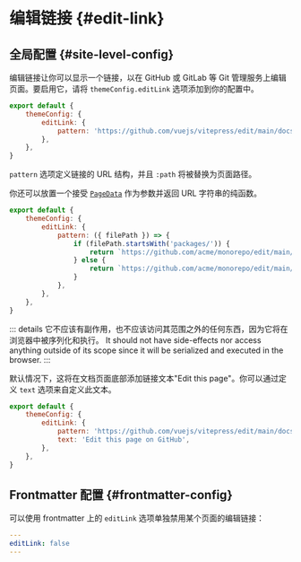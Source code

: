 # 编辑链接 {#edit-link}

## 全局配置 {#site-level-config}

编辑链接让你可以显示一个链接，以在 GitHub 或 GitLab 等 Git 管理服务上编辑页面。要启用它，请将 `themeConfig.editLink` 选项添加到你的配置中。

```js
export default {
	themeConfig: {
		editLink: {
			pattern: 'https://github.com/vuejs/vitepress/edit/main/docs/:path',
		},
	},
}
```

`pattern` 选项定义链接的 URL 结构，并且 `:path` 将被替换为页面路径。

你还可以放置一个接受 [`PageData`](./runtime-api#usedata) 作为参数并返回 URL 字符串的纯函数。

```js
export default {
	themeConfig: {
		editLink: {
			pattern: ({ filePath }) => {
				if (filePath.startsWith('packages/')) {
					return `https://github.com/acme/monorepo/edit/main/${filePath}`
				} else {
					return `https://github.com/acme/monorepo/edit/main/docs/${filePath}`
				}
			},
		},
	},
}
```

::: details 它不应该有副作用，也不应该访问其范围之外的任何东西，因为它将在浏览器中被序列化和执行。
It should not have side-effects nor access anything outside of its scope since it will be serialized and executed in the browser.
:::

默认情况下，这将在文档页面底部添加链接文本"Edit this page"。你可以通过定义 `text` 选项来自定义此文本。

```js
export default {
	themeConfig: {
		editLink: {
			pattern: 'https://github.com/vuejs/vitepress/edit/main/docs/:path',
			text: 'Edit this page on GitHub',
		},
	},
}
```

## Frontmatter 配置 {#frontmatter-config}

可以使用 frontmatter 上的 `editLink` 选项单独禁用某个页面的编辑链接：

```yaml
---
editLink: false
---
```
